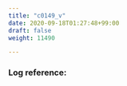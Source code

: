 ```yaml
---
title: "c0149_v"
date: 2020-09-18T01:27:48+99:00
draft: false
weight: 11490

---
```


### Log reference: <no value>

```
